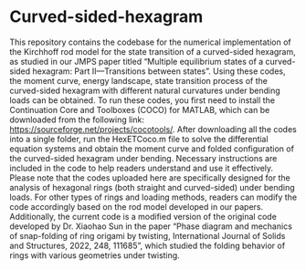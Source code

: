 # Curved-sided-hexagram
This repository contains the codebase for the numerical implementation of the Kirchhoff rod model for the state transition of a curved-sided hexagram, as studied in our JMPS paper titled “Multiple equilibrium states of a curved-sided hexagram: Part II—Transitions between states”.  Using these codes, the moment curve, energy landscape, state transition process of the curved-sided hexagram with different natural curvatures under bending loads can be obtained. To run these codes, you first need to install the Continuation Core and Toolboxes (COCO) for MATLAB, which can be downloaded from the following link: https://sourceforge.net/projects/cocotools/. After downloading all the codes into a single folder, run the HexETCoco.m file to solve the differential equation systems and obtain the moment curve and folded configuration of the curved-sided hexagram under bending. Necessary instructions are included in the code to help readers understand and use it effectively. 
Please note that the codes uploaded here are specifically designed for the analysis of hexagonal rings (both straight and curved-sided) under bending loads. For other types of rings and loading methods, readers can modify the code accordingly based on the rod model developed in our papers. 
Additionally, the current code is a modified version of the original code developed by Dr. Xiaohao Sun in the paper “Phase diagram and mechanics of snap-folding of ring origami by twisting, International Journal of Solids and Structures, 2022, 248, 111685”, which studied the folding behavior of rings with various geometries under twisting. 

